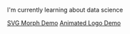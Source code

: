 I'm currently learning about data science

[SVG Morph Demo](https://ca0v.github.io/ca0v/svg_animation.html)
[Animated Logo Demo](https://ca0v.github.io/ca0v/just_be_collage.html)


<!---
ca0v/ca0v is a ✨ special ✨ repository because its `README.md` (this file) appears on your GitHub profile.
You can click the Preview link to take a look at your changes.
--->
